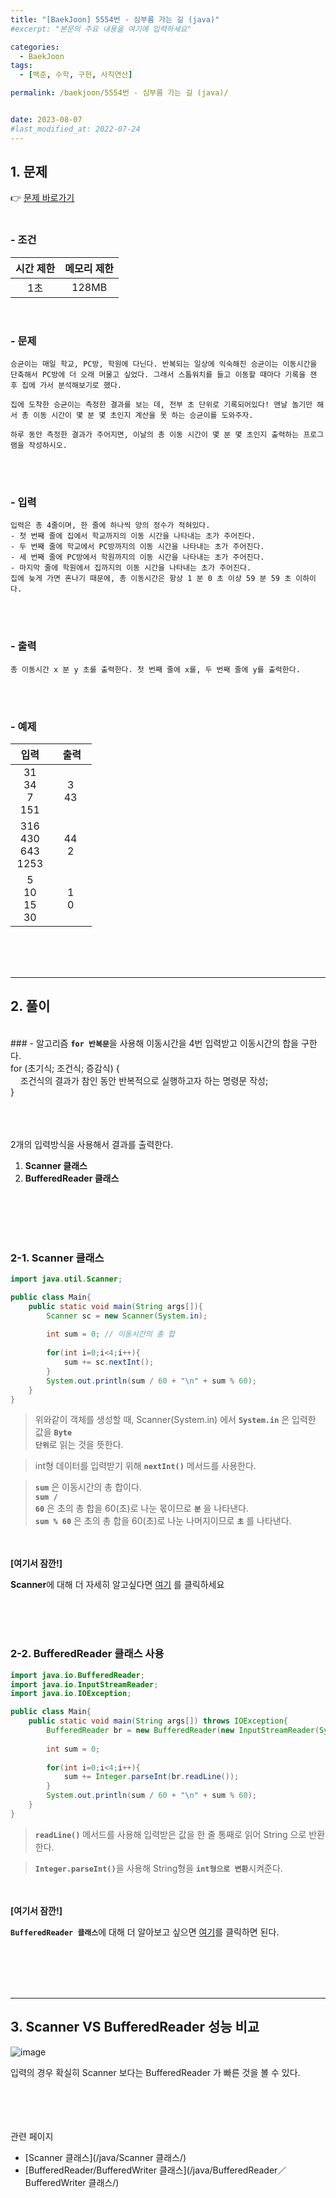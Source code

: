 ```yaml
---
title: "[BaekJoon] 5554번 - 심부름 가는 길 (java)"
#excerpt: "본문의 주요 내용을 여기에 입력하세요"

categories:
  - BaekJoon
tags:
  - [백준, 수학, 구현, 사칙연산]

permalink: /baekjoon/5554번 - 심부름 가는 길 (java)/


date: 2023-08-07
#last_modified_at: 2022-07-24
---
```


## 1. 문제
👉 [문제 바로가기](https://www.acmicpc.net/problem/5554)<br><br>
###  - 조건
  
| 시간 제한 | 메모리 제한 |
|:--------:|:--------:|
|1초|128MB|

<br>

### - 문제
```승균이는 매일 학교, PC방, 학원에 다닌다. 반복되는 일상에 익숙해진 승균이는 이동시간을 단축해서 PC방에 더 오래 머물고 싶었다. 그래서 스톱워치를 들고 이동할 때마다 기록을 잰 후 집에 가서 분석해보기로 했다.```<br>

```집에 도착한 승균이는 측정한 결과를 보는 데, 전부 초 단위로 기록되어있다! 맨날 놀기만 해서 총 이동 시간이 몇 분 몇 초인지 계산을 못 하는 승균이를 도와주자.```<br>

```하루 동안 측정한 결과가 주어지면, 이날의 총 이동 시간이 몇 분 몇 초인지 출력하는 프로그램을 작성하시오.```

<br><br>

### - 입력
```입력은 총 4줄이며, 한 줄에 하나씩 양의 정수가 적혀있다.```<br>
```- 첫 번째 줄에 집에서 학교까지의 이동 시간을 나타내는 초가 주어진다.```<br>
```- 두 번째 줄에 학교에서 PC방까지의 이동 시간을 나타내는 초가 주어진다.```<br>
```- 세 번째 줄에 PC방에서 학원까지의 이동 시간을 나타내는 초가 주어진다. ```<br>
```- 마지막 줄에 학원에서 집까지의 이동 시간을 나타내는 초가 주어진다.```<br>
```집에 늦게 가면 혼나기 때문에, 총 이동시간은 항상 1 분 0 초 이상 59 분 59 초 이하이다.```

<br><br>

### - 출력
```총 이동시간 x 분 y 초를 출력한다. 첫 번째 줄에 x를, 두 번째 줄에 y를 출력한다.```

<br><br>

### - 예제
  
| &nbsp;&nbsp;입력&nbsp;&nbsp; | &nbsp;&nbsp; 출력&nbsp;&nbsp; |
|:--------:|:--------:|
|31<br>34<br>7<br>151|3<br>43|
|316<br>430<br>643<br>1253|44<br>2|
|5<br>10<br>15<br>30|1<br>0|

<br><br><br>

---

## 2. 풀이
<br>
### - 알고리즘
<code><b>for 반복문</b></code>을 사용해 이동시간을 4번 입력받고 이동시간의 합을 구한다.

<div class="border">
for (초기식; 조건식; 증감식) {<br>
 &nbsp;&nbsp;&nbsp;&nbsp;조건식의 결과가 참인 동안 반복적으로 실행하고자 하는 명령문 작성;<br>
}
</div>
<br><br><br>

2개의 입력방식을 사용해서 결과를 출력한다.
1. <b>Scanner 클래스</b>
2. <b>BufferedReader 클래스</b>
 
<br><br><br><br>


### 2-1. Scanner 클래스
```java
import java.util.Scanner;

public class Main{
    public static void main(String args[]){
        Scanner sc = new Scanner(System.in);
        
        int sum = 0; // 이동시간의 총 합
        
        for(int i=0;i<4;i++){
            sum += sc.nextInt();
        }
        System.out.println(sum / 60 + "\n" + sum % 60);
    }
}
```
> 위와같이 객체를 생성할 때, Scanner(System.in) 에서 <code><b>System.in</b></code> 은 입력한 값을 <code><b>Byte 단위</b></code>로 읽는 것을 뜻한다.

> int형 데이터를 입력받기 위해 <code><b>nextInt()</b></code> 메서드를 사용한다.

> <code><b>sum</b></code> 은 이동시간의 총 합이다.<br>
<code><b>sum / 60</b></code> 은 초의 총 합을 60(초)로 나눈 몫이므로 <code><b>분</b></code> 을 나타낸다.<br>
<code><b>sum % 60</b></code> 은 초의 총 합을 60(초)로 나눈 나머지이므로 <code><b>초</b></code> 를 나타낸다.

<br><br>
<b>[여기서 잠깐!]</b>
<div class="box"><b>Scanner</b>에 대해 더 자세히 알고싶다면 <a href="/java/Scanner 클래스/" class="underline"> 여기</a> 를 클릭하세요</div>

<br><br><br>

### 2-2. BufferedReader 클래스 사용
```java
import java.io.BufferedReader;
import java.io.InputStreamReader;
import java.io.IOException;

public class Main{
    public static void main(String args[]) throws IOException{
        BufferedReader br = new BufferedReader(new InputStreamReader(System.in)); 
        
        int sum = 0;
        
        for(int i=0;i<4;i++){
            sum += Integer.parseInt(br.readLine());
        }
        System.out.println(sum / 60 + "\n" + sum % 60);
    }
}
```
> <code><b>readLine()</b></code> 메서드를 사용해 입력받은 값을 한 줄 통째로 읽어 String 으로 반환한다.

> <code><b>Integer.parseInt()</b></code>을 사용해 String형을 <code><b>int형으로 변환</b></code>시켜준다.


<br><br>
<b>[여기서 잠깐!]</b>
<div class="box"><code><b>BufferedReader 클래스</b></code>에 대해 더 알아보고 싶으면 <a href="/java/BufferedReader／BufferedWriter 클래스/" class="underline"> 여기</a>를 클릭하면 된다.</div>

<br><br><br><br>

---
## 3. Scanner VS BufferedReader 성능 비교
![image](https://github.com/cjoungi/cjoungi.github.io/assets/113075984/f5d6f30b-5c93-4d62-a95f-5d679116f824)

입력의 경우 확실히 Scanner 보다는 <span class="color">BufferedReader 가 빠른 것을 볼 수 있다.</span>

<br><br><br><br>
<span class="color">관련 페이지</span><br>
- [Scanner 클래스](/java/Scanner 클래스/)
- [BufferedReader/BufferedWriter 클래스](/java/BufferedReader／BufferedWriter 클래스/)
<br><br><br>